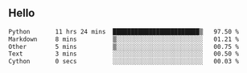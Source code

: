 ## Hello
<!--START_SECTION:waka-->

```txt
Python       11 hrs 24 mins  ████████████████████████▒   97.50 %
Markdown     8 mins          ▒░░░░░░░░░░░░░░░░░░░░░░░░   01.21 %
Other        5 mins          ▒░░░░░░░░░░░░░░░░░░░░░░░░   00.75 %
Text         3 mins          ░░░░░░░░░░░░░░░░░░░░░░░░░   00.50 %
Cython       0 secs          ░░░░░░░░░░░░░░░░░░░░░░░░░   00.03 %
```

<!--END_SECTION:waka-->
